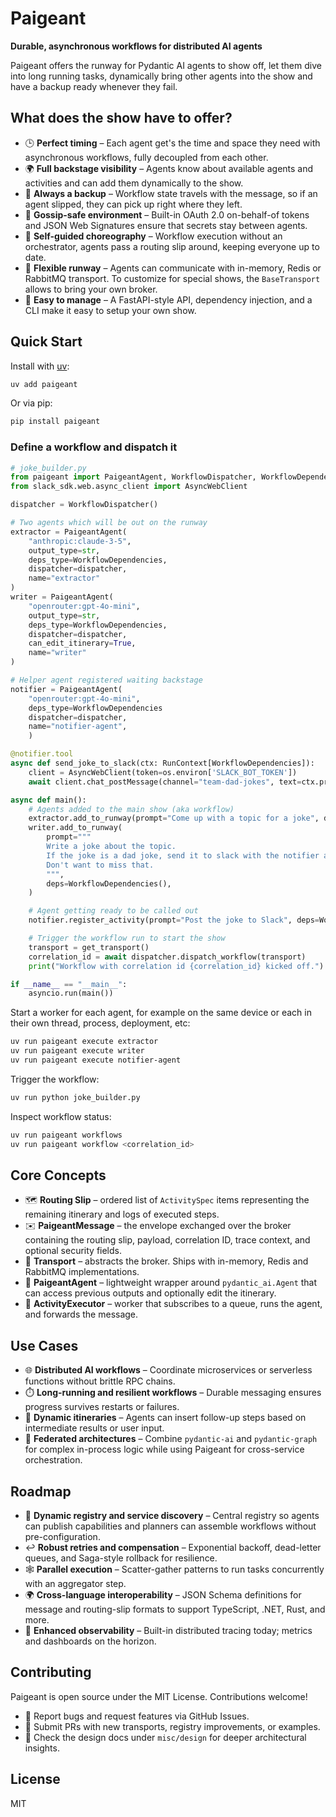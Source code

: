 # Paigeant

**Durable, asynchronous workflows for distributed AI agents**

Paigeant offers the runway for Pydantic AI agents to show off, let them dive into long running tasks, dynamically bring other agents into the show and have a backup ready whenever they fail. 

## What does the show have to offer?

- 🕒 **Perfect timing** – Each agent get's the time and space they need with asynchronous workflows, fully decoupled from each other.
- 🌍 **Full backstage visibility** – Agents know about available agents and activities and can add them dynamically to the show. 
- 💾 **Always a backup** – Workflow state travels with the message, so if an agent slipped, they can pick up right where they left.
- 🔐 **Gossip-safe environment** – Built-in OAuth 2.0 on-behalf-of tokens and JSON Web Signatures ensure that secrets stay between agents.
- 👯 **Self-guided choreography** – Workflow execution without an orchestrator, agents pass a routing slip around, keeping everyone up to date.
- 👠 **Flexible runway** – Agents can communicate with in-memory, Redis or RabbitMQ transport. To customize for special shows, the `BaseTransport` allows to bring your own broker.
- 🎯 **Easy to manage** – A FastAPI-style API, dependency injection, and a CLI make it easy to setup your own show.

## Quick Start

Install with [uv](https://docs.astral.sh/uv/):

```bash
uv add paigeant
```

Or via pip:

```bash
pip install paigeant
```

### Define a workflow and dispatch it

```python
# joke_builder.py
from paigeant import PaigeantAgent, WorkflowDispatcher, WorkflowDependencies, get_transport    
from slack_sdk.web.async_client import AsyncWebClient

dispatcher = WorkflowDispatcher()

# Two agents which will be out on the runway
extractor = PaigeantAgent(
    "anthropic:claude-3-5",
    output_type=str,
    deps_type=WorkflowDependencies,
    dispatcher=dispatcher,
    name="extractor"
)
writer = PaigeantAgent(
    "openrouter:gpt-4o-mini",
    output_type=str,
    deps_type=WorkflowDependencies,
    dispatcher=dispatcher,
    can_edit_itinerary=True,
    name="writer"
)

# Helper agent registered waiting backstage
notifier = PaigeantAgent(
    "openrouter:gpt-4o-mini",
    deps_type=WorkflowDependencies
    dispatcher=dispatcher, 
    name="notifier-agent", 
    )

@notifier.tool
async def send_joke_to_slack(ctx: RunContext[WorkflowDependencies]):
    client = AsyncWebClient(token=os.environ['SLACK_BOT_TOKEN'])
    await client.chat_postMessage(channel="team-dad-jokes", text=ctx.previous_output)

async def main():
    # Agents added to the main show (aka workflow)
    extractor.add_to_runway(prompt="Come up with a topic for a joke", deps=WorkflowDependencies())
    writer.add_to_runway(
        prompt="""
        Write a joke about the topic.
        If the joke is a dad joke, send it to slack with the notifier agent.
        Don't want to miss that.
        """,
        deps=WorkflowDependencies(),
    )

    # Agent getting ready to be called out
    notifier.register_activity(prompt="Post the joke to Slack", deps=WorkflowDependencies())

    # Trigger the workflow run to start the show
    transport = get_transport()  
    correlation_id = await dispatcher.dispatch_workflow(transport)
    print("Workflow with correlation id {correlation_id} kicked off.")

if __name__ == "__main__":
    asyncio.run(main())
```

Start a worker for each agent, for example on the same device or each in their own thread, process, deployment, etc:

```bash
uv run paigeant execute extractor
uv run paigeant execute writer
uv run paigeant execute notifier-agent
```

Trigger the workflow:
```bash
uv run python joke_builder.py
```

Inspect workflow status:

```bash
uv run paigeant workflows
uv run paigeant workflow <correlation_id>
```

## Core Concepts

- 🗺️ **Routing Slip** – ordered list of `ActivitySpec` items representing the remaining itinerary and logs of executed steps.
- ✉️ **PaigeantMessage** – the envelope exchanged over the broker containing the routing slip, payload, correlation ID, trace context, and optional security fields.
- 📮 **Transport** – abstracts the broker. Ships with in-memory, Redis and RabbitMQ implementations.
- 🤖 **PaigeantAgent** – lightweight wrapper around `pydantic_ai.Agent` that can access previous outputs and optionally edit the itinerary.
- 👷 **ActivityExecutor** – worker that subscribes to a queue, runs the agent, and forwards the message.

## Use Cases

- 🌐 **Distributed AI workflows** – Coordinate microservices or serverless functions without brittle RPC chains.
- ⏱️ **Long-running and resilient workflows** – Durable messaging ensures progress survives restarts or failures.
- 🔄 **Dynamic itineraries** – Agents can insert follow-up steps based on intermediate results or user input.
- 🤝 **Federated architectures** – Combine `pydantic-ai` and `pydantic-graph` for complex in-process logic while using Paigeant for cross-service orchestration.

## Roadmap

- 📇 **Dynamic registry and service discovery** – Central registry so agents can publish capabilities and planners can assemble workflows without pre-configuration.
- ↩️ **Robust retries and compensation** – Exponential backoff, dead-letter queues, and Saga-style rollback for resilience.
- 🕸️ **Parallel execution** – Scatter-gather patterns to run tasks concurrently with an aggregator step.
- 🌍 **Cross-language interoperability** – JSON Schema definitions for message and routing-slip formats to support TypeScript, .NET, Rust, and more.
- 👀 **Enhanced observability** – Built-in distributed tracing today; metrics and dashboards on the horizon.

## Contributing

Paigeant is open source under the MIT License. Contributions welcome!

- 🐞 Report bugs and request features via GitHub Issues.
- 🔧 Submit PRs with new transports, registry improvements, or examples.
- 📖 Check the design docs under `misc/design` for deeper architectural insights.

## License

MIT

